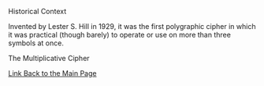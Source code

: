 
Historical Context


Invented by Lester S. Hill in 1929, it was the first polygraphic cipher in which it was practical (though barely) to operate or use on more than three symbols at once.

The Multiplicative Cipher

[Link Back to the Main Page](ReadMe.md)
